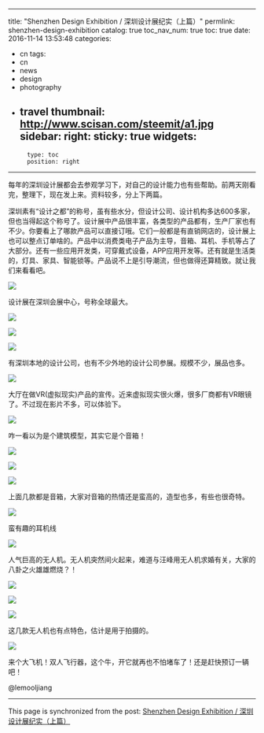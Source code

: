 
---
title: "Shenzhen Design Exhibition / 深圳设计展纪实（上篇）"
permlink: shenzhen-design-exhibition
catalog: true
toc_nav_num: true
toc: true
date: 2016-11-14 13:53:48
categories:
- cn
tags:
- cn
- news
- design
- photography
- travel
thumbnail: http://www.scisan.com/steemit/a1.jpg
sidebar:
    right:
        sticky: true
widgets:
    -
        type: toc
        position: right
---


每年的深圳设计展都会去参观学习下，对自己的设计能力也有些帮助。前两天刚看完，整理下，现在发上来。资料较多，分上下两篇。
  
深圳素有“设计之都”的称号，虽有些水分，但设计公司、设计机构多达600多家，但也当得起这个称号了。设计展中产品很丰富，各类型的产品都有，生产厂家也有不少。你要看上了哪款产品可以直接订哦。它们一般都是有直销网店的，设计展上也可以整点订单啥的。产品中以消费类电子产品为主导，音箱、耳机、手机等占了大部分。还有一些应用开发类，可穿戴式设备，APP应用开发等。还有就是生活类的，灯具、家具、智能锁等。产品说不上是引导潮流，但也做得还算精致。就让我们来看看吧。

![](http://www.scisan.com/steemit/a1.jpg)

设计展在深圳会展中心，号称全球最大。

![](http://www.scisan.com/steemit/a13.jpg)

![](http://www.scisan.com/steemit/a14.jpg)

![](http://www.scisan.com/steemit/a15.jpg)

有深圳本地的设计公司，也有不少外地的设计公司参展。规模不少，展品也多。

![](http://www.scisan.com/steemit/a2.jpg)

大厅在做VR(虚拟现实)产品的宣传。近来虚拟现实很火爆，很多厂商都有VR眼镜了。不过现在影片不多，可以体验下。

![](http://www.scisan.com/steemit/a3.jpg)

咋一看以为是个建筑模型，其实它是个音箱！

![](http://www.scisan.com/steemit/a4.jpg)

![](http://www.scisan.com/steemit/a5.jpg)

![](http://www.scisan.com/steemit/a6.jpg)

上面几款都是音箱，大家对音箱的热情还是蛮高的，造型也多，有些也很奇特。

![](http://www.scisan.com/steemit/a7.jpg)

蛮有趣的耳机线

![](http://www.scisan.com/steemit/a8.jpg)

人气巨高的无人机。无人机突然间火起来，难道与汪峰用无人机求婚有关，大家的八卦之火雄雄燃烧？！

![](http://www.scisan.com/steemit/a9.jpg)

![](http://www.scisan.com/steemit/a10.jpg)

![](http://www.scisan.com/steemit/a11.jpg)

这几款无人机也有点特色，估计是用于拍摄的。

![](http://www.scisan.com/steemit/a18.jpg)

来个大飞机！双人飞行器，这个牛，开它就再也不怕堵车了！还是赶快预订一辆吧！

  @lemooljiang

- - -

This page is synchronized from the post: [Shenzhen Design Exhibition / 深圳设计展纪实（上篇）](https://steemit.com/@lemooljiang/shenzhen-design-exhibition)
